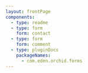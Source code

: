 ```yaml
---
layout: frontPage
components:
  - type: readme
  - type: form
    form: contact
  - type: form
    form: comment
  - type: pluginDocs
    packageNames: 
      - com.eden.orchid.forms
---
```

